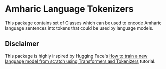 # Amharic Language Tokenizers

This package contains set of Classes which can be used to encode Amharic language sentences into tokens that could be used by language models.


## Disclaimer

This package is highly inspired by Hugging Face's [How to train a new language model from scratch using Transformers and Tokenizers](https://huggingface.co/blog/how-to-train) tutorial.


